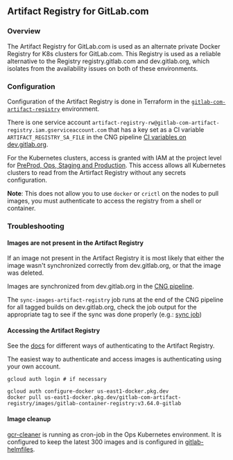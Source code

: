 ## Artifact Registry for GitLab.com

### Overview

The Artifact Registry for GitLab.com is used as an alternate private Docker Registry for K8s clusters for GitLab.com.
This Registry is used as a reliable alternative to the Registry registry.gitlab.com and dev.gitlab.org, which isolates from the availability issues on both of these environments.

### Configuration

Configuration of the Artifact Registry is done in Terraform in the [`gitlab-com-artifact-registry`](https://ops.gitlab.net/gitlab-com/gl-infra/config-mgmt/-/tree/master/environments/gitlab-com-artifact-registry) environment.

There is one service account `artifact-registry-rw@gitlab-com-artifact-registry.iam.gserviceaccount.com` that has a key set as a CI variable `ARTIFACT_REGISTRY_SA_FILE` in the CNG pipeline [CI variables on dev.gitlab.org](https://dev.gitlab.org/gitlab/charts/components/images/-/settings/ci_cd).

For the Kubernetes clusters, access is granted with IAM at the project level for [PreProd, Ops, Staging and Production](https://ops.gitlab.net/gitlab-com/gl-infra/config-mgmt/-/blob/1a2608a4574241f804728971f3458042110603e3/environments/gitlab-com-artifact-registry/service-accounts.tf#L20-27).
This access allows all Kubernetes clusters to read from the Artirfact Registry without any secrets configuration.

**Note**: This does not allow you to use `docker` or `crictl` on the nodes to pull images, you must authenticate to access the registry from a shell or container.

### Troubleshooting

#### Images are not present in the Artifact Registry

If an image not present in the Artifact Registry it is most likely that either the image wasn't synchronized correctly from dev.gitlab.org, or that the image was deleted.

Images are synchronized from dev.gitlab.org in the [CNG pipeline](https://dev.gitlab.org/gitlab/charts/components/images/-/pipelines).

The `sync-images-artifact-registry` job runs at the end of the CNG pipeline for all tagged builds on dev.gitlab.org, check the job output for the appropriate tag to see if the sync was done properly (e.g.: [sync job](https://dev.gitlab.org/gitlab/charts/components/images/-/jobs/14796448))

#### Accessing the Artifact Registry

See the [docs](https://cloud.google.com/artifact-registry/docs/docker/authentication) for different ways of authenticating to the Artifact Registry.

The easiest way to authenticate and access images is authenticating using your own account.

```
gcloud auth login # if necessary

gcloud auth configure-docker us-east1-docker.pkg.dev
docker pull us-east1-docker.pkg.dev/gitlab-com-artifact-registry/images/gitlab-container-registry:v3.64.0-gitlab
```

#### Image cleanup

[gcr-cleaner](https://github.com/GoogleCloudPlatform/gcr-cleaner) is running as cron-job in the Ops Kubernetes environment.
It is configured to keep the latest 300 images and is configured in [gitlab-helmfiles](https://gitlab.com/gitlab-com/gl-infra/k8s-workloads/gitlab-helmfiles/-/tree/master/releases/gcr-cleaner).
